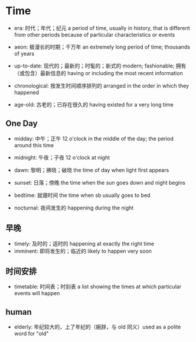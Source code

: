 # Time



- era: 时代；年代；纪元 a period of time, usually in history, that is different from other periods because of particular characteristics or events
- aeon: 极漫长的时期；千万年 an extremely long period of time; thousands of years

- up-to-date: 现代的；最新的；时髦的；新式的 modern; fashionable; 拥有（或包含）最新信息的 having or including the most recent information

- chronological: 按发生时间顺序排列的 arranged in the order in which they happened

- age-old: 古老的；已存在很久的 having existed for a very long time

## One Day

- midday: 中午；正午 12 o'clock in the middle of the day; the period around this time
- midnight: 午夜；子夜 12 o'clock at night

- dawn: 黎明；拂晓；破晓 the time of day when light first appears
- sunset: 日落；傍晚 the time when the sun goes down and night begins
- bedtime: 就寝时间 the time when sb usually goes to bed
- nocturnal: 夜间发生的 happening during the night

## 早晚

- timely: 及时的；适时的 happening at exactly the right time
- imminent: 即将发生的；临近的 likely to happen very soon

## 时间安排

- timetable: 时间表；时刻表 a list showing the times at which particular events will happen

## human

- elderly: 年纪较大的，上了年纪的（婉辞，与 old 同义）used as a polite word for "old"
